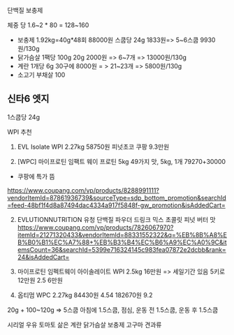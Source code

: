 단백질 보충제

체중 당 1.6~2 * 80 = 128~160

- 보충제 1.92kg=40g*48회 88000원 스쿱당 24g 1833원=> 5~6스쿱 9930원/130g
- 닭가슴살 1팩당 100g 20g 2000원 => 6~7개 => 13000원/130g
- 계란 1개당 6g 30구에 8000원 = > 21~23개 => 5800원/130g
- 소고기 부채살 100

신타6 엣지
- 
 1스쿱당 24g

WPI 추천

1) EVL Isolate WPI 2.27kg 58750원 피넛초코 쿠팡 9.3만원 

2) [WPC] 마이프로틴 임팩트 웨이 프로틴 5kg 49가지 맛, 5kg, 1개 79270+30000

- 쿠팡에 특가 뜸

https://www.coupang.com/vp/products/8288991111?vendorItemId=87861936739&sourceType=sdp_bottom_promotion&searchId=feed-48bf1f4d8a87494dac4334a917f5848f-gw_promotion&isAddedCart=

2) EVLUTIONNUTRITION 유청 단백질 파우더 드링크 믹스 초콜릿 피넛 버터 맛
https://www.coupang.com/vp/products/7826067970?itemId=21271320433&vendorItemId=88331552322&q=%EB%8B%A8%EB%B0%B1%EC%A7%88+%EB%B3%B4%EC%B6%A9%EC%A0%9C&itemsCount=36&searchId=5399e716324145c983fea07872e2dcbb&rank=24&isAddedCart=

2) 마이프로틴 임펙트웨이 아이솔레이트 WPI 2.5kg 16만원 => 세일기간 있음 5키로 12만원 2.5 6만원
3) 옵티멈 WPC 2.27kg 84430원 4.54 182670원 9.2

20g + 100~120g => 5스쿱 아침에 1.5스쿱, 점심, 운동 전 1.5스쿱, 운동 후 1.5스쿱

시리얼
우유
토마토
삶은 계란
닭가슴살
보충제
고구마
견과류
